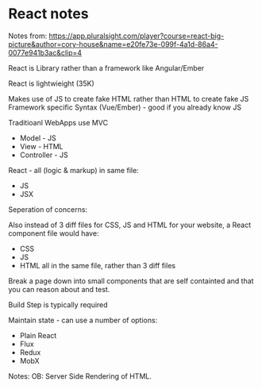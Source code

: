 # React notes

Notes from: https://app.pluralsight.com/player?course=react-big-picture&author=cory-house&name=e20fe73e-099f-4a1d-86a4-0077e941b3ac&clip=4

React is  Library rather than a framework like Angular/Ember

React is lightwieight (35K)

Makes use of JS to create fake HTML rather than HTML to create fake JS Framework specific Syntax (Vue/Ember) - good if you already know JS

Traditioanl WebApps use MVC
*	Model - JS
*	View - HTML
*	Controller - JS

React - all (logic & markup) in same file:
*	JS
*	JSX

Seperation of concerns:

Also instead of 3 diff files for CSS, JS and HTML for your website, a React component file would have:
*   CSS
*   JS
*   HTML
	all in the same file, rather than 3 diff files

Break a page down into small components that are self containted and that you can reason about and test.

Build Step is typically required

Maintain state - can use a number of options:
* Plain React
* Flux
* Redux
* MobX

Notes:
OB: Server Side Rendering of HTML.
